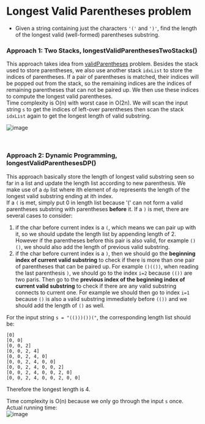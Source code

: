 # Longest Valid Parentheses problem
* Given a string containing just the characters `'('` and `')'`, find the length of the longest valid (well-formed) parentheses substring.

### Approach 1: Two Stacks, longestValidParenthesesTwoStacks()
This approach takes idea from [validParentheses](https://github.com/artisan1218/LeetCode-Solution/tree/main/validParentheses) problem. Besides the stack used to store parentheses, we also use another stack `idxList` to store the indices of parentheses. If a pair of parentheses is matched, their indices will be popped out from the stack, so the remaining indices are the indices of remaining parentheses that can not be paired up. We then use these indices to compute the longest valid parentheses.\
Time complexity is O(n) with worst case in O(2n). We will scan the input string `s` to get the indices of left-over parentheses then scan the stack `idxList` again to get the longest length of valid substring.

![image](https://user-images.githubusercontent.com/25105806/121797662-8df4c280-cbd6-11eb-89e5-607990c17f08.png)


<br />

### Approach 2: Dynamic Programming, longestValidParenthesesDP()
This approach basically store the length of longest valid substring seen so far in a list and update the length list according to new parenthesis. We make use of a `dp` list where ith element of `dp` represents the length of the longest valid substring ending at ith index.\
If a `(` is met, simply put 0 in length list because '(' can not form a valid parentheses substring with parentheses **before** it. If a `)` is met, there are several cases to consider:
1. if the char before current index is a `(`, which means we can pair up with it, so we should update the length list by appending length of 2. However if the parentheses before this pair is also valid, for example `()()`, we should also add the length of previous valid substring.
2. if the char before current index is a `)`, then we should go the **beginning index of current valid substring** to check if there is more than one pair of parentheses that can be paired up. For example `()(())`, when reading the last parenthesis `)`, we should go to the index `i=2` because `(())` are two paris. Then go to the **previous index of the beginning index of current valid substring** to check if there are any valid substring connects to current one. For example we should then go to index `i=1` because `()` is also a valid substring immediately before `(())` and we should add the length of `()` as well.

For the input string `s = "(()))())("`, the corresponding length list should be:
```
[0]
[0, 0]
[0, 0, 2]
[0, 0, 2, 4]
[0, 0, 2, 4, 0]
[0, 0, 2, 4, 0, 0]
[0, 0, 2, 4, 0, 0, 2]
[0, 0, 2, 4, 0, 0, 2, 0]
[0, 0, 2, 4, 0, 0, 2, 0, 0]
```
Therefore the longest length is 4.

Time complexity is O(n) because we only go through the input `s` once.\
Actual running time:\
![image](https://user-images.githubusercontent.com/25105806/121798130-62bfa280-cbd9-11eb-971b-fe46ef738fb1.png)

